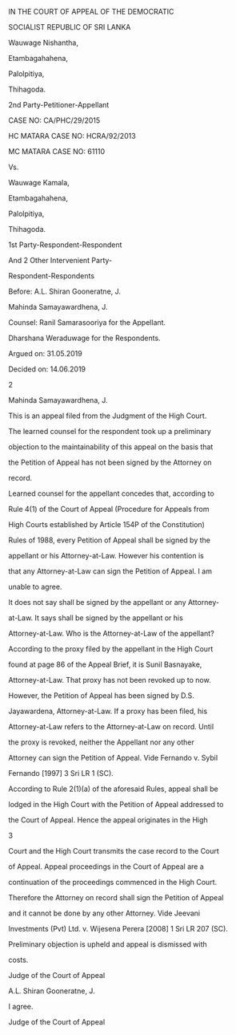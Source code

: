 IN THE COURT OF APPEAL OF THE DEMOCRATIC

SOCIALIST REPUBLIC OF SRI LANKA

Wauwage Nishantha,

Etambagahahena,

Palolpitiya,

Thihagoda.

2nd Party-Petitioner-Appellant

CASE NO: CA/PHC/29/2015

HC MATARA CASE NO: HCRA/92/2013

MC MATARA CASE NO: 61110

Vs.

Wauwage Kamala,

Etambagahahena,

Palolpitiya,

Thihagoda.

1st Party-Respondent-Respondent

And 2 Other Intervenient Party-

Respondent-Respondents

Before: A.L. Shiran Gooneratne, J.

Mahinda Samayawardhena, J.

Counsel: Ranil Samarasooriya for the Appellant.

Dharshana Weraduwage for the Respondents.

Argued on: 31.05.2019

Decided on: 14.06.2019

2

Mahinda Samayawardhena, J.

This is an appeal filed from the Judgment of the High Court.

The learned counsel for the respondent took up a preliminary

objection to the maintainability of this appeal on the basis that

the Petition of Appeal has not been signed by the Attorney on

record.

Learned counsel for the appellant concedes that, according to

Rule 4(1) of the Court of Appeal (Procedure for Appeals from

High Courts established by Article 154P of the Constitution)

Rules of 1988, every Petition of Appeal shall be signed by the

appellant or his Attorney-at-Law. However his contention is

that any Attorney-at-Law can sign the Petition of Appeal. I am

unable to agree.

It does not say shall be signed by the appellant or any Attorney-

at-Law. It says shall be signed by the appellant or his

Attorney-at-Law. Who is the Attorney-at-Law of the appellant?

According to the proxy filed by the appellant in the High Court

found at page 86 of the Appeal Brief, it is Sunil Basnayake,

Attorney-at-Law. That proxy has not been revoked up to now.

However, the Petition of Appeal has been signed by D.S.

Jayawardena, Attorney-at-Law. If a proxy has been filed, his

Attorney-at-Law refers to the Attorney-at-Law on record. Until

the proxy is revoked, neither the Appellant nor any other

Attorney can sign the Petition of Appeal. Vide Fernando v. Sybil

Fernando [1997] 3 Sri LR 1 (SC).

According to Rule 2(1)(a) of the aforesaid Rules, appeal shall be

lodged in the High Court with the Petition of Appeal addressed to

the Court of Appeal. Hence the appeal originates in the High

3

Court and the High Court transmits the case record to the Court

of Appeal. Appeal proceedings in the Court of Appeal are a

continuation of the proceedings commenced in the High Court.

Therefore the Attorney on record shall sign the Petition of Appeal

and it cannot be done by any other Attorney. Vide Jeevani

Investments (Pvt) Ltd. v. Wijesena Perera [2008] 1 Sri LR 207 (SC).

Preliminary objection is upheld and appeal is dismissed with

costs.

Judge of the Court of Appeal

A.L. Shiran Gooneratne, J.

I agree.

Judge of the Court of Appeal